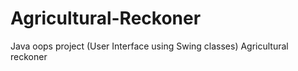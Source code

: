 # Agricultural-Reckoner
Java oops project (User Interface using Swing classes) Agricultural reckoner
